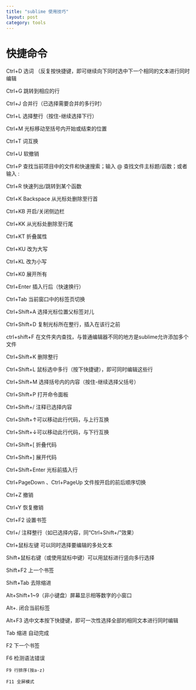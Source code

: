 ```yaml
---
title: "sublime 使用技巧"
layout: post
category: tools
---
```


# 快捷命令

  Ctrl+D 选词 （反复按快捷键，即可继续向下同时选中下一个相同的文本进行同时编辑

   Ctrl+G 跳转到相应的行
  
   Ctrl+J 合并行（已选择需要合并的多行时）
   
   Ctrl+L 选择整行（按住-继续选择下行）
   
   Ctrl+M 光标移动至括号内开始或结束的位置
   
   Ctrl+T 词互换
   
   Ctrl+U 软撤销
   
   Ctrl+P 查找当前项目中的文件和快速搜索；输入 @ 查找文件主标题/函数；或者输入 :
   
   Ctrl+R 快速列出/跳转到某个函数
   
   Ctrl+K Backspace 从光标处删除至行首
   
   Ctrl+KB 开启/关闭侧边栏
   
   Ctrl+KK 从光标处删除至行尾
   
   Ctrl+KT 折叠属性
   
   Ctrl+KU 改为大写
   
   Ctrl+KL 改为小写
   
   Ctrl+K0 展开所有
 
   Ctrl+Enter 插入行后（快速换行）
 
   Ctrl+Tab 当前窗口中的标签页切换
   
   Ctrl+Shift+A 选择光标位置父标签对儿
   
   Ctrl+Shift+D 复制光标所在整行，插入在该行之前
   
   ctrl+shift+F 在文件夹内查找，与普通编辑器不同的地方是sublime允许添加多个文件
   
   Ctrl+Shift+K 删除整行
   
   Ctrl+Shift+L 鼠标选中多行（按下快捷键），即可同时编辑这些行
   
   Ctrl+Shift+M 选择括号内的内容（按住-继续选择父括号）
   
   Ctrl+Shift+P 打开命令面板
   
   Ctrl+Shift+/ 注释已选择内容
   
   Ctrl+Shift+↑可以移动此行代码，与上行互换
   
   Ctrl+Shift+↓可以移动此行代码，与下行互换
   
   Ctrl+Shift+[ 折叠代码
   
   Ctrl+Shift+] 展开代码
   
   Ctrl+Shift+Enter 光标前插入行
   
   Ctrl+PageDown 、Ctrl+PageUp 文件按开启的前后顺序切换

   Ctrl+Z 撤销
   
   Ctrl+Y 恢复撤销
   
   Ctrl+F2 设置书签
   
   Ctrl+/ 注释整行（如已选择内容，同“Ctrl+Shift+/”效果）
   
   Ctrl+鼠标左键 可以同时选择要编辑的多处文本

   
   Shift+鼠标右键（或使用鼠标中键）可以用鼠标进行竖向多行选择
   
   Shift+F2 上一个书签
   
   Shift+Tab 去除缩进
   
   Alt+Shift+1~9（非小键盘）屏幕显示相等数字的小窗口

   Alt+. 闭合当前标签
   
   Alt+F3 选中文本按下快捷键，即可一次性选择全部的相同文本进行同时编辑

   Tab 缩进 自动完成

   F2 下一个书签
   
   F6 检测语法错误
   
	F9 行排序(按a-z)
   
	F11 全屏模式

